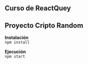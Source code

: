 ## Curso de ReactQuey  
## Proyecto Cripto Random  

**Instalación**  
``npm install``  

**Ejecución**  
``npm start``